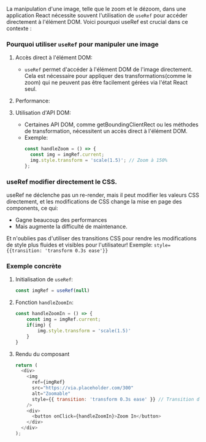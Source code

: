 La manipulation d'une image, telle que le zoom et le dézoom, dans une application React nécessite souvent l'utilisation de ``useRef`` pour accéder directement à l'élément DOM. Voici pourquoi useRef est crucial dans ce contexte :
### Pourquoi utiliser ``useRef`` pour manipuler une image
1. Accès direct à l'élément DOM:
    * ``useRef`` permet d'accéder à l'élément DOM de l'image directement. Cela est nécessaire pour appliquer des transformations(comme le zoom) qui ne peuvent pas être facilement gérées via l'état React seul.
2. Performance:

3. Utilisation d'API DOM:
    * Certaines API DOM, comme getBoundingClientRect ou les méthodes de transformation, nécessitent un accès direct à l'élément DOM.
    * Exemple:
        ````javascript
        const handleZoom = () => {
          const img = imgRef.current;
          img.style.transform = 'scale(1.5)'; // Zoom à 150%
        };
        ````

### useRef modifier directement le CSS.
useRef ne déclenche pas un re-render, mais il peut modifier les valeurs CSS directement, et les modifications de CSS change la mise en page des components, ce qui:
* Gagne beaucoup des performances 
* Mais augmente la difficulté de maintenance.

Et n'oublies pas d'utiliser des transitions CSS pour rendre les modifications de style plus fluides et visibles pour l'utilisateur!
Exemple: ``style={{transition: 'transform 0.3s ease'}}``
### Exemple concrète
1. Initialisation de ``useRef``:
    ````javascript
    const imgRef = useRef(null)
    ````
2. Fonction ``handleZoomIn``:
    ````javascript
    const handleZoomIn = () => {
        const img = imgRef.current;
        if(img) {
            img.style.transform = 'scale(1.5)'
        }
    }
    ````
3. Rendu du composant
    ````javascript
    return (
      <div>
        <img
          ref={imgRef}
          src="https://via.placeholder.com/300"
          alt="Zoomable"
          style={{ transition: 'transform 0.3s ease' }} // Transition douce pour l'effet de zoom
        />
        <div>
          <button onClick={handleZoomIn}>Zoom In</button>
        </div>
      </div>
    );
    ````
